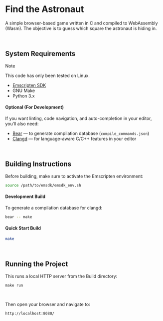 # Find the Astronaut
A simple browser-based game written in C and compiled to WebAssembly (Wasm). The objective is to guess which square the astronaut is hiding in.

<br>

## System Requirements
> [!NOTE]
> This code has only been tested on Linux.

- [Emscripten SDK](https://emscripten.org/docs/getting_started/downloads.html)
- GNU Make
- Python 3.x

#### Optional (For Development)
If you want linting, code navigation, and auto-completion in your editor, you’ll also need:
- [Bear](https://github.com/rizsotto/Bear) — to generate compilation database (`compile_commands.json`)
- [Clangd](https://clangd.llvm.org/) — for language-aware C/C++ features in your editor

<br>

## Building Instructions
Before building, make sure to activate the Emscripten environment:
```bash
source /path/to/emsdk/emsdk_env.sh
```

#### Development Build
To generate a compilation database for clangd:
```bash
bear -- make
```

#### Quick Start Build
```bash
make
```

<br>

## Running the Project
This runs a local HTTP server from the Build directory:
```
make run
```

<br>

Then open your browser and navigate to:
```
http://localhost:8080/
```
